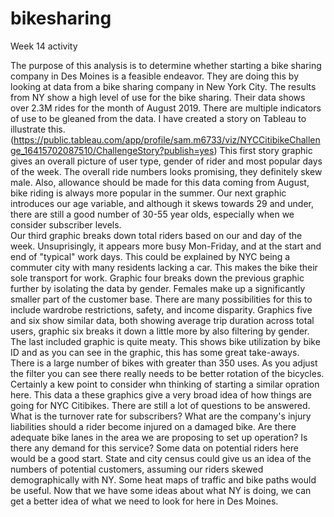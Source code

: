 # bikesharing
Week 14 activity

The purpose of this analysis is to determine whether starting a bike sharing company in Des Moines is a feasible endeavor.  They are doing this by looking at data from a bike sharing company in New York City.
The results from NY show a high level of use for the bike sharing. Their data shows over 2.3M rides for the month of August 2019.  There are multiple indicators of use to be gleaned from the data. I have created a story on Tableau to illustrate this. (https://public.tableau.com/app/profile/sam.m6733/viz/NYCCitibikeChallenge_16415702087510/ChallengeStory?publish=yes) 
This first story graphic gives an overall picture of user type, gender of rider and most popular days of the week. The overall ride numbers looks promising, they definitely skew male.  Also, allowance should be made for this data coming from August, bike riding is always more popular in the summer.
Our next graphic introduces our age variable, and although it skews towards 29 and under, there are still a good number of 30-55 year olds, especially when we consider subscriber levels.  
Our third graphic breaks down total riders based on our and day of the week.  Unsuprisingly, it appears more busy Mon-Friday, and at the start and end of "typical" work days.  This could be explained by NYC being a commuter city with many residents lacking a car.  This makes the bike their sole transport for work. 
Graphic four breaks down the previous graphic further by isolating the data by gender.  Females make up a significantly smaller part of the customer base. There are many possibilities for this to include wardrobe restrictions, safety, and income disparity.
Graphics five and six show similar data, both showing average trip duration across total users, graphic six breaks it down a little more by also filtering by gender.
The last included graphic is quite meaty.  This shows bike utilization by bike ID and as you can see in the graphic, this has some great take-aways.  There is a large number of bikes with greater than 350 uses.  As you adjust the filter you can see there really needs to be better rotation of the bicycles.  Certainly a kew point to consider whn thinking of starting a similar opration here.
This data a these graphics give a very broad idea of how things are going for NYC Citibikes.  There are still a lot of questions to be answered.  What is the turnover rate for subscribers? What are the company's injury liabilities should a rider become injured on a damaged bike.  Are there adequate bike lanes in the area we are proposing to set up operation? Is there any demand for this service? Some data on potential riders here would be a good start.  State and city census could give us an idea of the numbers of potential customers, assuming our riders skewed demographically with NY.  Some heat maps of traffic and bike paths would be useful. Now that we have some ideas about what NY is doing, we can get a better idea of what we need to look for here in Des Moines.
